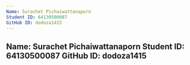 ```yaml
---
Name: Surachet Pichaiwattanaporn
Student ID: 64130500087
GitHub ID: dodoza1415
---
```

Name: Surachet Pichaiwattanaporn
Student ID: 64130500087
GitHub ID: dodoza1415
---




